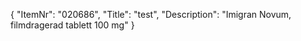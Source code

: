 {
  "ItemNr": "020686",
  "Title": "test",
  "Description": "Imigran Novum, filmdragerad tablett 100 mg"
}